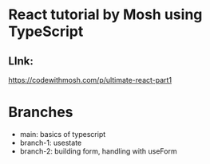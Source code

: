# React tutorial by Mosh using TypeScript

## LInk:
https://codewithmosh.com/p/ultimate-react-part1

# Branches
* main: basics of typescript
* branch-1: usestate
* branch-2: building form, handling with useForm
